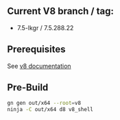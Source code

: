 ## Current V8 branch / tag:
 + 7.5-lkgr / 7.5.288.22

## Prerequisites
See [v8 documentation](https://v8.dev/docs/build)

## Pre-Build

```bash
gn gen out/x64 --root=v8
ninja -C out/x64 d8 v8_shell
```